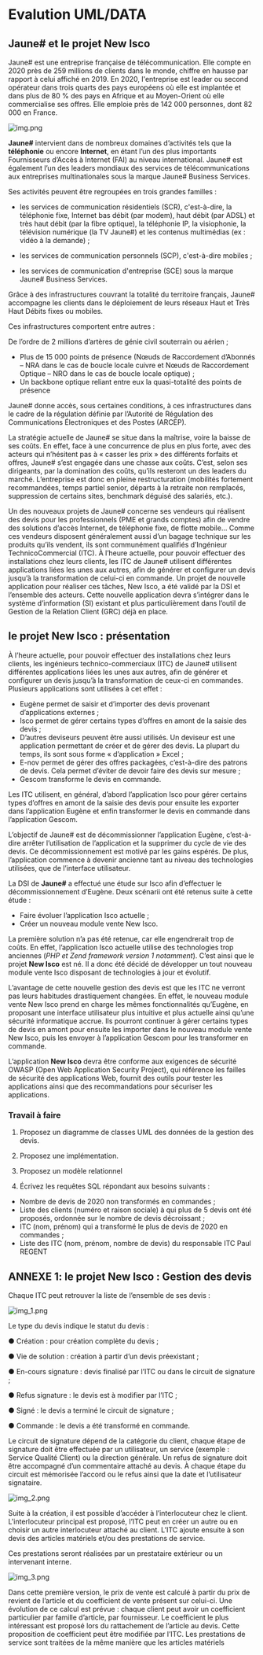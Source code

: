 # Evalution UML/DATA

## Jaune# et le projet New Isco

Jaune# est une entreprise française de télécommunication. Elle compte en 2020 près de 259
millions de clients dans le monde, chiffre en hausse par rapport à celui affiché en 2019. En 2020,
l'entreprise est leader ou second opérateur dans trois quarts des pays européens où elle est implantée
et dans plus de 80 % des pays en Afrique et au Moyen-Orient où elle commercialise ses offres. Elle
emploie près de 142 000 personnes, dont 82 000 en France.

![img.png](img.png)

**Jaune#** intervient dans de nombreux domaines d’activités tels que la **téléphonie** ou encore **Internet**,
en étant l’un des plus importants Fournisseurs d’Accès à Internet (FAI) au niveau international.
Jaune# est également l’un des leaders mondiaux des services de télécommunications aux
entreprises multinationales sous la marque Jaune# Business Services. 

Ses activités peuvent être regroupées en trois grandes familles :

* les services de communication résidentiels (SCR), c'est-à-dire, la téléphonie fixe, Internet
bas débit (par modem), haut débit (par ADSL) et très haut débit (par la fibre optique), la
téléphonie IP, la visiophonie, la télévision numérique (la TV Jaune#) et les contenus
multimédias (ex : vidéo à la demande) ;

* les services de communication personnels (SCP), c'est-à-dire mobiles ;

* les services de communication d'entreprise (SCE) sous la marque Jaune# Business Services.

Grâce à des infrastructures couvrant la totalité du territoire français, Jaune# accompagne les clients
dans le déploiement de leurs réseaux Haut et Très Haut Débits fixes ou mobiles.

Ces infrastructures comportent entre autres :

De l’ordre de 2 millions d’artères de génie civil souterrain ou aérien ;
- Plus de 15 000 points de présence (Nœuds de Raccordement d’Abonnés – NRA dans le cas de
  boucle locale cuivre et Nœuds de Raccordement Optique – NRO dans le cas de boucle locale
  optique) ;
- Un backbone optique reliant entre eux la quasi-totalité des points de présence

Jaune# donne accès, sous certaines conditions, à ces infrastructures dans le cadre de la régulation
définie par l’Autorité de Régulation des Communications Électroniques et des Postes (ARCEP).

La stratégie actuelle de Jaune# se situe dans la maîtrise, voire la baisse de ses coûts. En effet, face
à une concurrence de plus en plus forte, avec des acteurs qui n’hésitent pas à « casser les prix » des
différents forfaits et offres, Jaune# s’est engagée dans une chasse aux coûts. C’est, selon ses
dirigeants, par la domination des coûts, qu’ils resteront un des leaders du marché. L’entreprise est
donc en pleine restructuration (mobilités fortement recommandées, temps partiel senior, départs à
la retraite non remplacés, suppression de certains sites, benchmark déguisé des salariés, etc.).

Un des nouveaux projets de Jaune# concerne ses vendeurs qui réalisent des devis pour les
professionnels (PME et grands comptes) afin de vendre des solutions d’accès Internet, de
téléphonie fixe, de flotte mobile… Comme ces vendeurs disposent généralement aussi d’un bagage
technique sur les produits qu’ils vendent, ils sont communément qualifiés d’Ingénieur TechnicoCommercial (ITC). À l’heure actuelle, pour pouvoir effectuer des installations chez leurs clients,
les ITC de Jaune# utilisent différentes applications liées les unes aux autres, afin de générer et
configurer un devis jusqu’à la transformation de celui-ci en commande. Un projet de nouvelle
application pour réaliser ces tâches, New Isco, a été validé par la DSI et l’ensemble des acteurs.
Cette nouvelle application devra s’intégrer dans le système d’information (SI) existant et plus
particulièrement dans l’outil de Gestion de la Relation Client (GRC) déjà en place.

## le projet New Isco : présentation

À l’heure actuelle, pour pouvoir effectuer des installations chez leurs clients, les ingénieurs
technico-commerciaux (ITC) de Jaune# utilisent différentes applications liées les unes aux autres,
afin de générer et configurer un devis jusqu’à la transformation de ceux-ci en commandes.
Plusieurs applications sont utilisées à cet effet :

- Eugène permet de saisir et d’importer des devis provenant d’applications externes ;
- Isco permet de gérer certains types d’offres en amont de la saisie des devis ;
- D’autres deviseurs peuvent être aussi utilisés. Un deviseur est une application permettant de créer
  et de gérer des devis. La plupart du temps, ils sont sous forme « d’application » Excel ;
- E-nov permet de gérer des offres packagées, c’est-à-dire des patrons de devis. Cela permet
  d’éviter de devoir faire des devis sur mesure ;
- Gescom transforme le devis en commande. 

Les ITC utilisent, en général, d’abord l’application Isco pour gérer certains types d’offres en amont
de la saisie des devis pour ensuite les exporter dans l’application Eugène et enfin transformer le
devis en commande dans l’application Gescom. 

L’objectif de Jaune# est de décommissionner l’application Eugène, c’est-à-dire arrêter l’utilisation
de l’application et la supprimer du cycle de vie des devis. Ce décommissionnement est motivé par
les gains espérés. De plus, l’application commence à devenir ancienne tant au niveau des
technologies utilisées, que de l’interface utilisateur. 

La DSI de **Jaune#** a effectué une étude sur Isco afin d’effectuer le décommissionnement d’Eugène.
Deux scénarii ont été retenus suite à cette étude : 

- Faire évoluer l’application Isco actuelle ;
- Créer un nouveau module vente New Isco. 

La première solution n’a pas été retenue, car elle engendrerait trop de coûts. En effet, l’application
Isco actuelle utilise des technologies trop anciennes (_PHP et Zend framework version 1
notamment_). C’est ainsi que le projet **New Isco** est né. Il a donc été décidé de développer un tout
nouveau module vente Isco disposant de technologies à jour et évolutif. 

L’avantage de cette nouvelle gestion des devis est que les ITC ne verront pas leurs habitudes
drastiquement changées. En effet, le nouveau module vente New Isco prend en charge les mêmes
fonctionnalités qu’Eugène, en proposant une interface utilisateur plus intuitive et plus actuelle ainsi
qu’une sécurité informatique accrue. Ils pourront continuer à gérer certains types de devis en amont
pour ensuite les importer dans le nouveau module vente New Isco, puis les envoyer à l’application
Gescom pour les transformer en commande. 

L’application **New Isco** devra être conforme aux exigences de sécurité OWASP (Open Web
Application Security Project), qui référence les failles de sécurité des applications Web, fournit des
outils pour tester les applications ainsi que des recommandations pour sécuriser les applications. 


### Travail à faire

1. Proposez un diagramme de classes UML des données de la gestion des devis. 

2. Proposez une implémentation.

3. Proposez un modèle relationnel

4. Écrivez les requêtes SQL répondant aux besoins suivants :

* Nombre de devis de 2020 non transformés en commandes ; 
* Liste des clients (numéro et raison sociale) à qui plus de 5 devis ont été proposés,
  ordonnée sur le nombre de devis décroissant ; 
* ITC (nom, prénom) qui a transformé le plus de devis de 2020 en commandes ;
* Liste des ITC (nom, prénom, nombre de devis) du responsable ITC Paul
  REGENT

## ANNEXE 1: le projet New Isco : Gestion des devis

Chaque ITC peut retrouver la liste de l’ensemble de ses devis :

![img_1.png](img_1.png)

Le type du devis indique le statut du devis :

● Création : pour création complète du devis ;

● Vie de solution : création à partir d’un devis préexistant ;

● En-cours signature : devis finalisé par l’ITC ou dans le circuit de signature ;

● Refus signature : le devis est à modifier par l’ITC ;

● Signé : le devis a terminé le circuit de signature ;

● Commande : le devis a été transformé en commande.

Le circuit de signature dépend de la catégorie du client, chaque étape de signature doit être effectuée
par un utilisateur, un service (exemple : Service Qualité Client) ou la direction générale. Un refus
de signature doit être accompagné d’un commentaire attaché au devis. À chaque étape du circuit
est mémorisée l’accord ou le refus ainsi que la date et l’utilisateur signataire.

![img_2.png](img_2.png)

Suite à la création, il est possible d’accéder à l’interlocuteur chez le client. L'interlocuteur principal
est proposé, l’ITC peut en créer un autre ou en choisir un autre interlocuteur attaché au client.
L’ITC ajoute ensuite à son devis des articles matériels et/ou des prestations de service. 

Ces
prestations seront réalisées par un prestataire extérieur ou un intervenant interne. 

![img_3.png](img_3.png)

Dans cette première version, le prix de vente est calculé à partir du prix de revient de l’article et du
coefficient de vente présent sur celui-ci. Une évolution de ce calcul est prévue : chaque client peut
avoir un coefficient particulier par famille d’article, par fournisseur. Le coefficient le plus
intéressant est proposé lors du rattachement de l’article au devis. Cette proposition de coefficient
peut être modifiée par l’ITC.
Les prestations de service sont traitées de la même manière que les articles matériels




